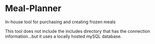 # Meal-Planner
In-house tool for purchasing and creating frozen meals

This tool does not include the includes directory that has the connection information...but it uses a locally hosted mySQL database. 
